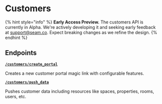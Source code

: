 # Customers
{% hint style="info" %}
**Early Access Preview.** The customers API is currently in Alpha. We're actively developing it and seeking early feedback at [support@seam.co](mailto:support@seam.co). Expect breaking changes as we refine the design.
{% endhint %}

## Endpoints


[**`/customers/create_portal`**](./create_portal.md)

Creates a new customer portal magic link with configurable features.


[**`/customers/push_data`**](./push_data.md)

Pushes customer data including resources like spaces, properties, rooms, users, etc.


